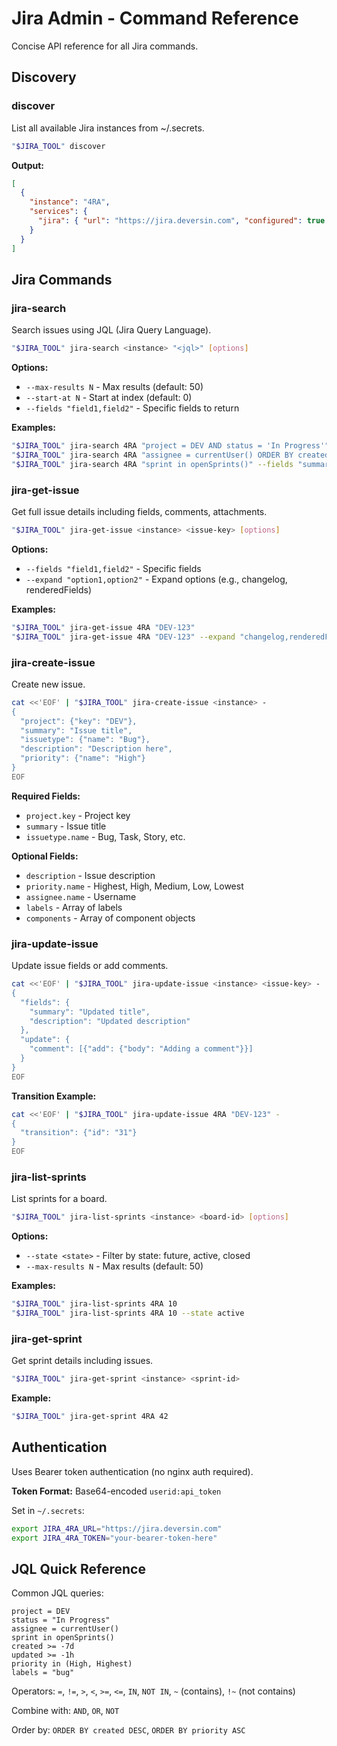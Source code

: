 # Jira Admin - Command Reference

Concise API reference for all Jira commands.

## Discovery

### discover

List all available Jira instances from ~/.secrets.

```bash
"$JIRA_TOOL" discover
```

**Output:**

```json
[
  {
    "instance": "4RA",
    "services": {
      "jira": { "url": "https://jira.deversin.com", "configured": true }
    }
  }
]
```

## Jira Commands

### jira-search

Search issues using JQL (Jira Query Language).

```bash
"$JIRA_TOOL" jira-search <instance> "<jql>" [options]
```

**Options:**

- `--max-results N` - Max results (default: 50)
- `--start-at N` - Start at index (default: 0)
- `--fields "field1,field2"` - Specific fields to return

**Examples:**

```bash
"$JIRA_TOOL" jira-search 4RA "project = DEV AND status = 'In Progress'"
"$JIRA_TOOL" jira-search 4RA "assignee = currentUser() ORDER BY created DESC" --max-results 10
"$JIRA_TOOL" jira-search 4RA "sprint in openSprints()" --fields "summary,status,assignee"
```

### jira-get-issue

Get full issue details including fields, comments, attachments.

```bash
"$JIRA_TOOL" jira-get-issue <instance> <issue-key> [options]
```

**Options:**

- `--fields "field1,field2"` - Specific fields
- `--expand "option1,option2"` - Expand options (e.g., changelog, renderedFields)

**Examples:**

```bash
"$JIRA_TOOL" jira-get-issue 4RA "DEV-123"
"$JIRA_TOOL" jira-get-issue 4RA "DEV-123" --expand "changelog,renderedFields"
```

### jira-create-issue

Create new issue.

```bash
cat <<'EOF' | "$JIRA_TOOL" jira-create-issue <instance> -
{
  "project": {"key": "DEV"},
  "summary": "Issue title",
  "issuetype": {"name": "Bug"},
  "description": "Description here",
  "priority": {"name": "High"}
}
EOF
```

**Required Fields:**

- `project.key` - Project key
- `summary` - Issue title
- `issuetype.name` - Bug, Task, Story, etc.

**Optional Fields:**

- `description` - Issue description
- `priority.name` - Highest, High, Medium, Low, Lowest
- `assignee.name` - Username
- `labels` - Array of labels
- `components` - Array of component objects

### jira-update-issue

Update issue fields or add comments.

```bash
cat <<'EOF' | "$JIRA_TOOL" jira-update-issue <instance> <issue-key> -
{
  "fields": {
    "summary": "Updated title",
    "description": "Updated description"
  },
  "update": {
    "comment": [{"add": {"body": "Adding a comment"}}]
  }
}
EOF
```

**Transition Example:**

```bash
cat <<'EOF' | "$JIRA_TOOL" jira-update-issue 4RA "DEV-123" -
{
  "transition": {"id": "31"}
}
EOF
```

### jira-list-sprints

List sprints for a board.

```bash
"$JIRA_TOOL" jira-list-sprints <instance> <board-id> [options]
```

**Options:**

- `--state <state>` - Filter by state: future, active, closed
- `--max-results N` - Max results (default: 50)

**Examples:**

```bash
"$JIRA_TOOL" jira-list-sprints 4RA 10
"$JIRA_TOOL" jira-list-sprints 4RA 10 --state active
```

### jira-get-sprint

Get sprint details including issues.

```bash
"$JIRA_TOOL" jira-get-sprint <instance> <sprint-id>
```

**Example:**

```bash
"$JIRA_TOOL" jira-get-sprint 4RA 42
```

## Authentication

Uses Bearer token authentication (no nginx auth required).

**Token Format:** Base64-encoded `userid:api_token`

Set in `~/.secrets`:

```bash
export JIRA_4RA_URL="https://jira.deversin.com"
export JIRA_4RA_TOKEN="your-bearer-token-here"
```

## JQL Quick Reference

Common JQL queries:

```jql
project = DEV
status = "In Progress"
assignee = currentUser()
sprint in openSprints()
created >= -7d
updated >= -1h
priority in (High, Highest)
labels = "bug"
```

Operators: `=`, `!=`, `>`, `<`, `>=`, `<=`, `IN`, `NOT IN`, `~` (contains), `!~` (not contains)

Combine with: `AND`, `OR`, `NOT`

Order by: `ORDER BY created DESC`, `ORDER BY priority ASC`

